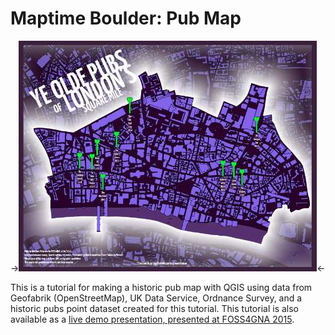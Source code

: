 # Maptime Boulder: Pub Map

->![EndResult](https://github.com/PetersonGIS/Maptime-Boulder-Pub-Map/blob/master/images/FinalMapSmall.jpg)<-

This is a tutorial for making a historic pub map with QGIS using data from Geofabrik (OpenStreetMap), UK Data Service, Ordnance Survey, and a historic pubs point dataset created for this tutorial. This tutorial is also available as a [live demo presentation, presented at FOSS4GNA 2015](https://www.youtube.com/watch?v=lCFbMPP_1xQ). 
